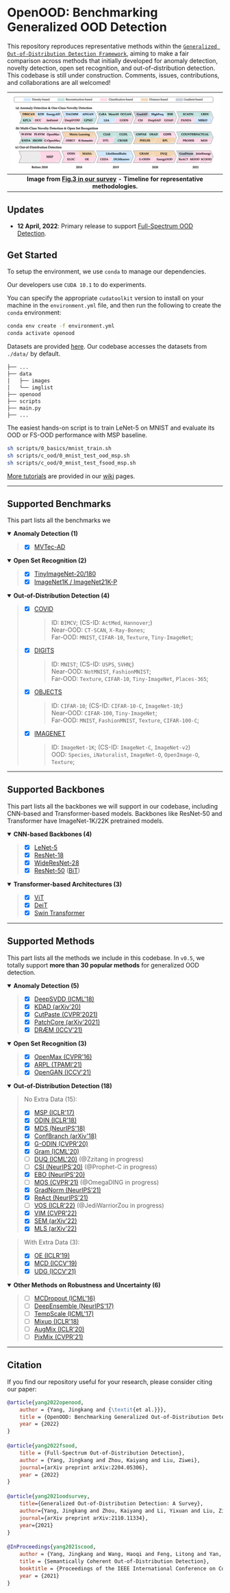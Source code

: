# OpenOOD: Benchmarking Generalized OOD Detection

This repository reproduces representative methods within the [`Generalized Out-of-Distribution Detection Framework`](https://arxiv.org/abs/2110.11334),
aiming to make a fair comparison across methods that initially developed for anomaly detection, novelty detection, open set recognition, and out-of-distribution detection.
This codebase is still under construction.
Comments, issues, contributions, and collaborations are all welcomed!

| ![timeline.jpg](assets/timeline.jpg) |
|:--:|
| <b>Image from [Fig.3 in our survey](https://arxiv.org/abs/2110.11334) - Timeline for representative methodologies.</b>|


## Updates
- **12 April, 2022**: Primary release to support [Full-Spectrum OOD Detection](https://arxiv.org/abs/2204.05306).

## Get Started


To setup the environment, we use `conda` to manage our dependencies.

Our developers use `CUDA 10.1` to do experiments.

You can specify the appropriate `cudatoolkit` version to install on your machine in the `environment.yml` file, and then run the following to create the `conda` environment:
```bash
conda env create -f environment.yml
conda activate openood
```

Datasets are provided [here](https://entuedu-my.sharepoint.com/:f:/g/personal/jingkang001_e_ntu_edu_sg/Eso7IDKUKQ9AoY7hm9IU2gIBMWNnWGCYPwClpH0TASRLmg?e=iEYhXO).
Our codebase accesses the datasets from `./data/` by default.
```
├── ...
├── data
│   ├── images
│   └── imglist
├── openood
├── scripts
├── main.py
├── ...
```

The easiest hands-on script is to train LeNet-5 on MNIST and evaluate its OOD or FS-OOD performance with MSP baseline.
```bash
sh scripts/0_basics/mnist_train.sh
sh scripts/c_ood/0_mnist_test_ood_msp.sh
sh scripts/c_ood/0_mnist_test_fsood_msp.sh
```


[More tutorials](https://github.com/Jingkang50/OpenOOD/wiki/Get-Started) are provided in our [wiki](https://github.com/Jingkang50/OpenOOD/wiki) pages.


---
## Supported Benchmarks
This part lists all the benchmarks we


<details open>
<summary><b>Anomaly Detection (1)</b></summary>

> - [x] [MVTec-AD](https://www.mvtec.com/company/research/datasets/mvtec-ad)
</details>

<details open>
<summary><b>Open Set Recognition (2)</b></summary>

> - [x] [TinyImageNet-20/180]()
> - [x] [ImageNet1K / ImageNet21K-P]()
</details>

<details open>
<summary><b>Out-of-Distribution Detection (4)</b></summary>

> - [x] [COVID]() <br>
>      > ID: `BIMCV`; (CS-ID: `ActMed`, `Hannover`;)<br>
>      > Near-OOD: `CT-SCAN`, `X-Ray-Bones`; <br>
>      > Far-OOD: `MNIST`, `CIFAR-10`, `Texture`, `Tiny-ImageNet`;
> - [x] [DIGITS]()
>      > ID: `MNIST`; (CS-ID: `USPS`, `SVHN`;)<br>
>      > Near-OOD: `NotMNIST`, `FashionMNIST`;<br>
>      > Far-OOD: `Texture`, `CIFAR-10`, `Tiny-ImageNet`, `Places-365`;
> - [x] [OBJECTS]()
>      > ID: `CIFAR-10`; (CS-ID: `CIFAR-10-C`, `ImageNet-10`;)<br>
>      > Near-OOD: `CIFAR-100`, `Tiny-ImageNet`;<br>
>      > Far-OOD: `MNIST`, `FashionMNIST`, `Texture`, `CIFAR-100-C`;
> - [x] [IMAGENET]()
>      > ID: `ImageNet-1K`; (CS-ID: `ImageNet-C`, `ImageNet-v2`)<br>
>      > OOD: `Species`, `iNaturalist`, `ImageNet-O`, `OpenImage-O`, `Texture`;
</details>



---
## Supported Backbones
This part lists all the backbones we will support in our codebase, including CNN-based and Transformer-based models. Backbones like ResNet-50 and Transformer have ImageNet-1K/22K pretrained models.

<details open>
<summary><b>CNN-based Backbones (4)</b></summary>

> - [x] [LeNet-5](http://yann.lecun.com/exdb/lenet/)
> - [x] [ResNet-18](https://openaccess.thecvf.com/content_cvpr_2016/html/He_Deep_Residual_Learning_CVPR_2016_paper.html)
> - [x] [WideResNet-28](https://arxiv.org/abs/1605.07146)
> - [x] [ResNet-50](https://openaccess.thecvf.com/content_cvpr_2016/html/He_Deep_Residual_Learning_CVPR_2016_paper.html) ([BiT](https://github.com/google-research/big_transfer))
</details>


<details open>
<summary><b>Transformer-based Architectures (3)</b></summary>

> - [x] [ViT](https://github.com/google-research/vision_transformer)
> - [x] [DeiT](https://github.com/facebookresearch/deit)
> - [x] [Swin Transformer](https://openaccess.thecvf.com/content/ICCV2021/html/Liu_Swin_Transformer_Hierarchical_Vision_Transformer_Using_Shifted_Windows_ICCV_2021_paper.html)
</details>

---
## Supported Methods
This part lists all the methods we include in this codebase. In `v0.5`, we totally support **more than 30 popular methods** for generalized OOD detection.


<details open>
<summary><b>Anomaly Detection (5)</b></summary>

> - [x] [DeepSVDD (ICML'18)](https://github.com/lukasruff/Deep-SVDD-PyTorch)
> - [x] [KDAD (arXiv'20)]()
> - [x] [CutPaste (CVPR'2021)]()
> - [x] [PatchCore (arXiv'2021)]()
> - [x] [DRÆM (ICCV'21)]()
</details>


<details open>
<summary><b>Open Set Recognition (3)</b></summary>

> - [x] [OpenMax (CVPR'16)](https://github.com/13952522076/Open-Set-Recognition)
> - [x] [ARPL (TPAMI'21)](https://github.com/iCGY96/ARPL)
> - [x] [OpenGAN (ICCV'21)](https://github.com/aimerykong/OpenGAN/tree/main/utils)
</details>


<details open>
<summary><b>Out-of-Distribution Detection (18)</b></summary>

> No Extra Data (15):
> - [x] [MSP (ICLR'17)]()
> - [x] [ODIN (ICLR'18)]()
> - [x] [MDS (NeurIPS'18)]()
> - [x] [ConfBranch (arXiv'18)](https://github.com/uoguelph-mlrg/confidence_estimation)
> - [x] [G-ODIN (CVPR'20)](https://github.com/guyera/Generalized-ODIN-Implementation)
> - [x] [Gram (ICML'20)](https://github.com/VectorInstitute/gram-ood-detection)
> - [ ] [DUQ (ICML'20)](https://github.com/y0ast/deterministic-uncertainty-quantification) (@Zzitang in progress)
> - [ ] [CSI (NeurIPS'20)](https://github.com/alinlab/CSI) (@Prophet-C in progress)
> - [x] [EBO (NeurIPS'20)](https://github.com/wetliu/energy_ood)
> - [ ] [MOS (CVPR'21)](https://github.com/deeplearning-wisc/large_scale_ood) (@OmegaDING in progress)
> - [x] [GradNorm (NeurIPS'21)](https://github.com/deeplearning-wisc/gradnorm_ood)
> - [x] [ReAct (NeurIPS'21)](https://github.com/deeplearning-wisc/react)
> - [ ] [VOS (ICLR'22)](https://github.com/deeplearning-wisc/vos) (@JediWarriorZou in progress)
> - [x] [VIM (CVPR'22)](https://ooddetection.github.io/)
> - [x] [SEM (arXiv'22)](https://arxiv.org/abs/2204.05306)
> - [x] [MLS (arXiv'22)](https://github.com/hendrycks/anomaly-seg)

> With Extra Data (3):
> - [x] [OE (ICLR'19)]()
> - [x] [MCD (ICCV'19)]()
> - [x] [UDG (ICCV'21)]()
</details>


<details open>
<summary><b>Other Methods on Robustness and Uncertainty (6)</b></summary>

> - [ ] [MCDropout (ICML'16)]()
> - [ ] [DeepEnsemble (NeurIPS'17)]()
> - [ ] [TempScale (ICML'17)]()
> - [ ] [Mixup (ICLR'18)]()
> - [ ] [AugMix (ICLR'20)]()
> - [ ] [PixMix (CVPR'21)]()
</details>

---
## Citation
If you find our repository useful for your research, please consider citing our paper:
```bibtex
@article{yang2022openood,
    author = {Yang, Jingkang and {\textit{et al.}}},
    title = {OpenOOD: Benchmarking Generalized Out-of-Distribution Detection},
    year = {2022}
}

@article{yang2022fsood,
    title = {Full-Spectrum Out-of-Distribution Detection},
    author = {Yang, Jingkang and Zhou, Kaiyang and Liu, Ziwei},
    journal={arXiv preprint arXiv:2204.05306},
    year = {2022}
}

@article{yang2021oodsurvey,
    title={Generalized Out-of-Distribution Detection: A Survey},
    author={Yang, Jingkang and Zhou, Kaiyang and Li, Yixuan and Liu, Ziwei},
    journal={arXiv preprint arXiv:2110.11334},
    year={2021}
}

@InProceedings{yang2021scood,
    author = {Yang, Jingkang and Wang, Haoqi and Feng, Litong and Yan, Xiaopeng and Zheng, Huabin and Zhang, Wayne and Liu, Ziwei},
    title = {Semantically Coherent Out-of-Distribution Detection},
    booktitle = {Proceedings of the IEEE International Conference on Computer Vision},
    year = {2021}
}
```
